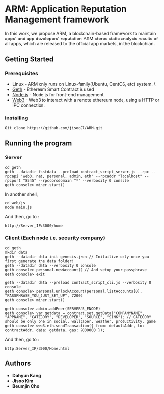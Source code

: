 # ARM: Application Reputation Management framework
In this work, we propose ARM, a blockchain-based framework to maintain apps' and app developers' reputation.
ARM stores static analysis results of all apps, which are released to the official app markets, in the blockchian.

## Getting Started

### Prerequisites
* Linux - ARM only runs on Linux-family(Ubuntu, CentOS, etc) system. \\
* [Geth](https://github.com/ethereum/go-ethereum/wiki/geth) - Ethereum Smart Contract is used
* [Node.js](https://nodejs.org/ko/) - Node.js for front-end management
* [Web3](https://web3js.readthedocs.io/en/1.0/) - Web3 to interact with a remote ethereum node, using a HTTP or IPC connection.

### Installing

```
Git clone https://github.com/jisoo97/ARM.git
```

## Running the program

### Server
```
cd geth
geth --datadir fastdata --preload contract_script_server.js --rpc --rpcapi 'web3, net, personal, admin, eth' --rpcaddr "localhost" --rpcport "8545" --rpccorsdomain "*" --verbosity 0 console
geth console> miner.start()
```
In another shell,
```
cd web/js
node main.js
```
And then, go to :
```
http://Server_IP:3000/home
```

### Client (Each node i.e. security company)

```
cd geth
mkdir data
geth --datadir data init genesis.json // Initailize only once you first generate the data folder!
geth --datadir data --verbosity 0 console
geth console> personal.newAccount() // And setup your passphrase
geth console> exit
```
```
geth --datadir data --preload contract_script_cli.js --verbosity 0 console
geth console> personal.unlockAccount(personal.listAccounts[0], "PASSPHRASE_YOU_JUST_SET_UP", 7200)
geth console> miner.start()
```

```
geth console> admin.addPeer(SERVER'S_ENODE)
geth console> var getdata = contract.set.getData("COMPANYNAME", "APPNAME", "CATEGORY", "DEVELOPER", "SOURCE", "SINK"); // CATEGORY should be only one in social, wallpaper, weather, productivity, game
geth console> web3.eth.sendTransaction({ from: defaultAddr, to: contractAddr, data: getdata, gas: 7000000 });
```
And then, go to :
```
http:Server_IP/3000/Home.html
```
## Authors

* **Dahyun Kang**
* **Jisoo Kim**
* **Beumjin Cho**
